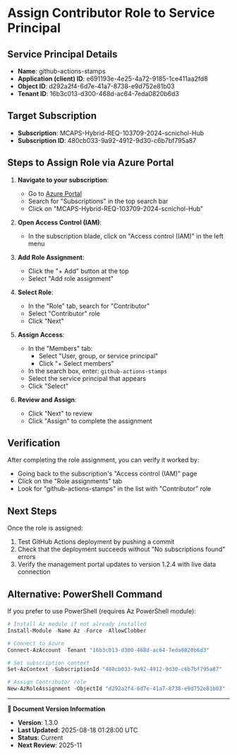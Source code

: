 # Assign Contributor Role to Service Principal

## Service Principal Details

- **Name**: github-actions-stamps
- **Application (client) ID**: e691193e-4e25-4a72-9185-1ce411aa2fd8
- **Object ID**: d292a2f4-6d7e-41a7-8738-e9d752e81b03
- **Tenant ID**: 16b3c013-d300-468d-ac64-7eda0820b6d3

## Target Subscription

- **Subscription**: MCAPS-Hybrid-REQ-103709-2024-scnichol-Hub
- **Subscription ID**: 480cb033-9a92-4912-9d30-c6b7bf795a87

## Steps to Assign Role via Azure Portal

1. **Navigate to your subscription**:
   - Go to [Azure Portal](https://portal.azure.com)
   - Search for "Subscriptions" in the top search bar
   - Click on "MCAPS-Hybrid-REQ-103709-2024-scnichol-Hub"

2. **Open Access Control (IAM)**:
   - In the subscription blade, click on "Access control (IAM)" in the left menu

3. **Add Role Assignment**:
   - Click the "+ Add" button at the top
   - Select "Add role assignment"

4. **Select Role**:
   - In the "Role" tab, search for "Contributor"
   - Select "Contributor" role
   - Click "Next"

5. **Assign Access**:
   - In the "Members" tab:
     - Select "User, group, or service principal"
     - Click "+ Select members"
   - In the search box, enter: `github-actions-stamps`
   - Select the service principal that appears
   - Click "Select"

6. **Review and Assign**:
   - Click "Next" to review
   - Click "Assign" to complete the assignment

## Verification

After completing the role assignment, you can verify it worked by:

- Going back to the subscription's "Access control (IAM)" page
- Click on the "Role assignments" tab
- Look for "github-actions-stamps" in the list with "Contributor" role

## Next Steps

Once the role is assigned:

1. Test GitHub Actions deployment by pushing a commit
2. Check that the deployment succeeds without "No subscriptions found" errors
3. Verify the management portal updates to version 1.2.4 with live data connection

## Alternative: PowerShell Command

If you prefer to use PowerShell (requires Az PowerShell module):

```powershell
# Install Az module if not already installed
Install-Module -Name Az -Force -AllowClobber

# Connect to Azure
Connect-AzAccount -Tenant "16b3c013-d300-468d-ac64-7eda0820b6d3"

# Set subscription context
Set-AzContext -SubscriptionId "480cb033-9a92-4912-9d30-c6b7bf795a87"

# Assign Contributor role
New-AzRoleAssignment -ObjectId "d292a2f4-6d7e-41a7-8738-e9d752e81b03" -RoleDefinitionName "Contributor" -Scope "/subscriptions/480cb033-9a92-4912-9d30-c6b7bf795a87"
```
---

**📝 Document Version Information**
- **Version**: 1.3.0
- **Last Updated**: 2025-08-18 01:28:00 UTC  
- **Status**: Current
- **Next Review**: 2025-11